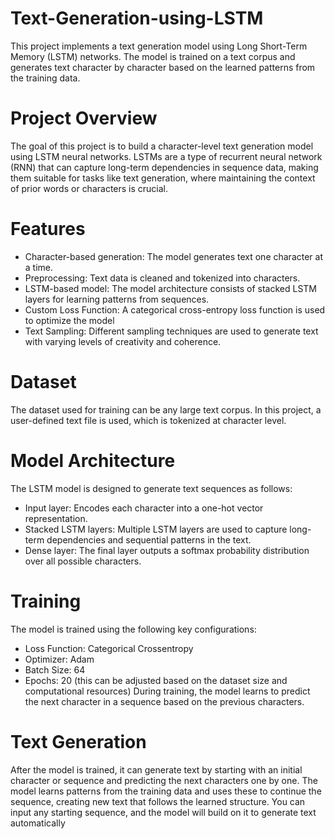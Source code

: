 # Text-Generation-using-LSTM

This project implements a text generation model using Long Short-Term Memory (LSTM) networks. The model is trained on a text corpus and generates text character by character based on the learned patterns from the training data.

# Project Overview
The goal of this project is to build a character-level text generation model using LSTM neural networks. LSTMs are a type of recurrent neural network (RNN) that can capture long-term dependencies in sequence data, making them suitable for tasks like text generation, where maintaining the context of prior words or characters is crucial.

 # Features
 - Character-based generation: The model generates text one character at a time.
 - Preprocessing: Text data is cleaned and tokenized into characters.
 - LSTM-based model: The model architecture consists of stacked LSTM layers for learning patterns from sequences.
 - Custom Loss Function: A categorical cross-entropy loss function is used to optimize the model
 - Text Sampling: Different sampling techniques are used to generate text with varying levels of creativity and coherence.

# Dataset
The dataset used for training can be any large text corpus. In this project, a user-defined text file is used, which is tokenized at character level.

# Model Architecture
The LSTM model is designed to generate text sequences as follows:

- Input layer: Encodes each character into a one-hot vector representation.
- Stacked LSTM layers: Multiple LSTM layers are used to capture long-term dependencies and sequential patterns in the text.
- Dense layer: The final layer outputs a softmax probability distribution over all possible characters.

# Training
The model is trained using the following key configurations:

- Loss Function: Categorical Crossentropy
- Optimizer: Adam
- Batch Size: 64
- Epochs: 20 (this can be adjusted based on the dataset size and computational resources)
During training, the model learns to predict the next character in a sequence based on the previous characters.

# Text Generation

After the model is trained, it can generate text by starting with an initial character or sequence and predicting the next characters one by one. The model learns patterns from the training data and uses these to continue the sequence, creating new text that follows the learned structure. You can input any starting sequence, and the model will build on it to generate text automatically






